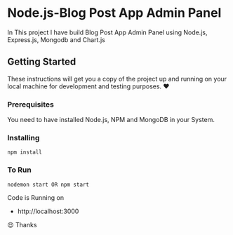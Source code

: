 # Node.js-Blog Post App Admin Panel

In This project I have build Blog Post App Admin Panel using Node.js, Express.js, Mongodb and Chart.js

## Getting Started

These instructions will get you a copy of the project up and running on your local machine for development and testing purposes. :heart:

### Prerequisites

You need to have installed Node.js, NPM and MongoDB in your System.

### Installing
```
npm install
```

### To Run
```
nodemon start OR npm start
```

Code is Running on 
+ http://localhost:3000

:heart_eyes: Thanks

